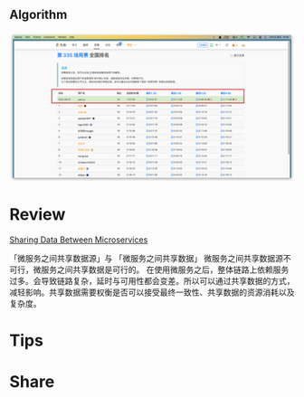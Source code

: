 ## Algorithm
![yueqingming-2023-03-05-lc](../../images/temp/yueqingming-2023-03-05-lc.png)


# Review

[Sharing Data Between Microservices](https://medium.com/@denhox/sharing-data-between-microservices-fe7fb9471208)

「微服务之间共享数据源」与 「微服务之间共享数据」
微服务之间共享数据源不可行，微服务之间共享数据是可行的。
在使用微服务之后，整体链路上依赖服务过多。会导致链路复杂，延时与可用性都会变差。所以可以通过共享数据的方式，减轻影响。共享数据需要权衡是否可以接受最终一致性、共享数据的资源消耗以及复杂度。
# Tips

# Share
